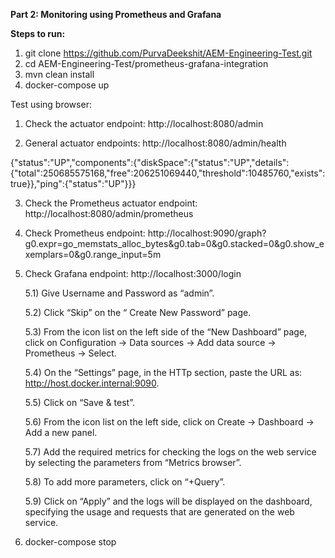 **Part 2: Monitoring using Prometheus and Grafana**

**Steps to run:**

1) git clone https://github.com/PurvaDeekshit/AEM-Engineering-Test.git
2) cd AEM-Engineering-Test/prometheus-grafana-integration
3) mvn clean install
4) docker-compose up

Test using browser:

1) Check the actuator endpoint:
http://localhost:8080/admin

2) General actuator endpoints:
http://localhost:8080/admin/health

{"status":"UP","components":{"diskSpace":{"status":"UP","details":{"total":250685575168,"free":206251069440,"threshold":10485760,"exists":true}},"ping":{"status":"UP"}}}

3) Check the Prometheus actuator endpoint:
http://localhost:8080/admin/prometheus

4) Check Prometheus endpoint:
http://localhost:9090/graph?g0.expr=go_memstats_alloc_bytes&g0.tab=0&g0.stacked=0&g0.show_exemplars=0&g0.range_input=5m

5) Check Grafana endpoint: 
http://localhost:3000/login

    5.1) Give Username and Password as “admin”.

    5.2) Click “Skip” on the “ Create New Password” page.

    5.3) From the icon list on the left side of the “New Dashboard” page, click on     Configuration -> Data sources -> Add data source -> Prometheus -> Select.

    5.4) On the “Settings” page, in the HTTp section, paste the URL as: http://host.docker.internal:9090.

    5.5) Click on “Save & test”.

    5.6) From the icon list on the left side, click on Create -> Dashboard -> Add a new panel.

    5.7) Add the required metrics for checking the logs on the web service by selecting the parameters from “Metrics browser”.

    5.8) To add more parameters, click on “+Query”.

    5.9) Click on “Apply” and the logs will be displayed on the dashboard, specifying the usage and requests that are generated on the web service.
    
5) docker-compose stop
